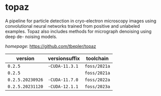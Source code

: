 # topaz

A pipeline for particle detection in cryo-electron microscopy  images using convolutional neural networks trained from positive and unlabeled  examples. Topaz also includes methods for micrograph denoising using deep de-  noising models.

*homepage*: <https://github.com/tbepler/topaz>

version | versionsuffix | toolchain
--------|---------------|----------
``0.2.5`` | ``-CUDA-11.3.1`` | ``foss/2021a``
``0.2.5`` |  | ``foss/2021a``
``0.2.5.20230926`` | ``-CUDA-11.7.0`` | ``foss/2022a``
``0.2.5.20231120`` | ``-CUDA-12.1.1`` | ``foss/2023a``
